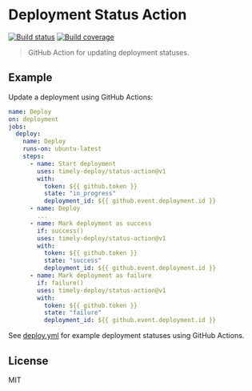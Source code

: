 # Deployment Status Action

[![Build status][build-image]][build-url]
[![Build coverage][coverage-image]][coverage-url]

> GitHub Action for updating deployment statuses.

## Example

Update a deployment using GitHub Actions:

```yaml
name: Deploy
on: deployment
jobs:
  deploy:
    name: Deploy
    runs-on: ubuntu-latest
    steps:
      - name: Start deployment
        uses: timely-deploy/status-action@v1
        with:
          token: ${{ github.token }}
          state: "in_progress"
          deployment_id: ${{ github.event.deployment.id }}
      - name: Deploy
        ...
      - name: Mark deployment as success
        if: success()
        uses: timely-deploy/status-action@v1
        with:
          token: ${{ github.token }}
          state: "success"
          deployment_id: ${{ github.event.deployment.id }}
      - name: Mark deployment as failure
        if: failure()
        uses: timely-deploy/status-action@v1
        with:
          token: ${{ github.token }}
          state: "failure"
          deployment_id: ${{ github.event.deployment.id }}

```

See [deploy.yml](.github/workflows/deploy.yml) for example deployment statuses using GitHub Actions.

## License

MIT

[build-image]: https://img.shields.io/github/workflow/status/timely-deploy/action/CI/main
[build-url]: https://github.com/timely-deploy/action/actions/workflows/ci.yml?query=branch%3Amain
[coverage-image]: https://img.shields.io/codecov/c/gh/timely-deploy/action
[coverage-url]: https://codecov.io/gh/timely-deploy/action
